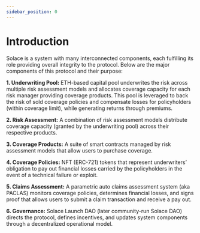 ```yaml
---
sidebar_position: 0
---
```


# Introduction

Solace is a system with many interconnected components, each fulfilling its role providing overall integrity to the protocol. Below are the major components of this protocol and their purpose:

**1. Underwriting Pool:** ETH-based capital pool underwrites the risk across multiple risk assessment models and allocates coverage capacity for each risk manager providing coverage products. This pool is leveraged to back the risk of sold coverage policies and compensate losses for policyholders (within coverage limit), while generating returns through premiums.

**2. Risk Assessment:** A combination of risk assessment models distribute coverage capacity (granted by the underwriting pool) across their respective products.

**3. Coverage Products:** A suite of smart contracts managed by risk assessment models that allow users to purchase coverage.

**4. Coverage Policies:** NFT (ERC-721) tokens that represent underwriters’ obligation to pay out financial losses carried by the policyholders in the event of a technical failure or exploit.

**5. Claims Assessment:** A parametric auto claims assessment system (aka PACLAS) monitors coverage policies, determines financial losses, and signs proof that allows users to submit a claim transaction and receive a pay out.

**6. Governance:** Solace Launch DAO (later community-run Solace DAO) directs the protocol, defines incentives, and updates system components through a decentralized operational model.